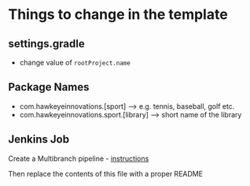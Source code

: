# Things to change in the template

## settings.gradle
- change value of `rootProject.name` 

## Package Names
- com.hawkeyeinnovations.[sport] --> e.g. tennis, baseball, golf etc.
- com.hawkeyeinnovations.sport.[library] --> short name of the library

## Jenkins Job
Create a Multibranch pipeline - [instructions](https://hawk-eye.atlassian.net/wiki/spaces/DT/pages/1059160136/Multibranch+Pipelines)

Then replace the contents of this file with a proper README